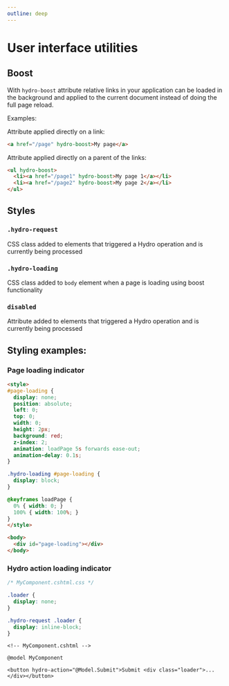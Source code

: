```yaml
---
outline: deep
---
```


# User interface utilities

## Boost

With `hydro-boost` attribute relative links in your application can be loaded in the background and applied to the current document instead of doing the full page reload.

Examples:

Attribute applied directly on a link:
```html
<a href="/page" hydro-boost>My page</a>
```

Attribute applied directly on a parent of the links:
```html
<ul hydro-boost>
  <li><a href="/page1" hydro-boost>My page 1</a></li>
  <li><a href="/page2" hydro-boost>My page 2</a></li>
</ul>
```

## Styles

### `.hydro-request`
CSS class added to elements that triggered a Hydro operation and is currently being processed

### `.hydro-loading`
CSS class added to `body` element when a page is loading using boost functionality

### `disabled`
Attribute added to elements that triggered a Hydro operation and is currently being processed

## Styling examples:

### Page loading indicator

```html
<style>
#page-loading {
  display: none;
  position: absolute;
  left: 0;
  top: 0;
  width: 0;
  height: 2px;
  background: red;
  z-index: 2;
  animation: loadPage 5s forwards ease-out;
  animation-delay: 0.1s;
}

.hydro-loading #page-loading {
  display: block;
}

@keyframes loadPage {
  0% { width: 0; }
  100% { width: 100%; }
}
</style>

<body>
  <div id="page-loading"></div>
</body>
```

### Hydro action loading indicator

```css
/* MyComponent.cshtml.css */

.loader {
  display: none;
}

.hydro-request .loader {
  display: inline-block;
}
```

```razor
<!-- MyComponent.cshtml -->

@model MyComponent

<button hydro-action="@Model.Submit">Submit <div class="loader">...</div></button>
```
